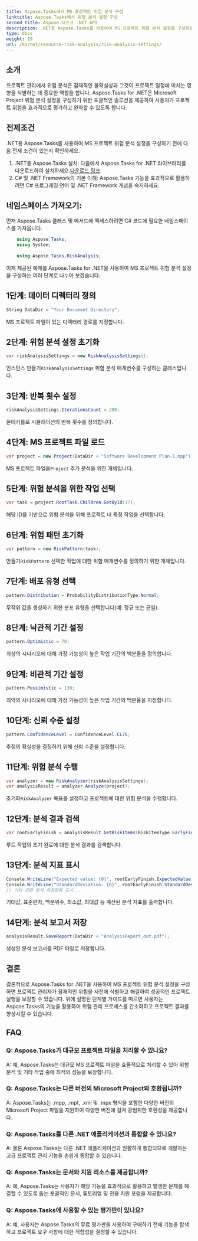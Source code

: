 ```yaml
---
title: Aspose.Tasks에서 MS 프로젝트 위험 분석 구성
linktitle: Aspose.Tasks에서 위험 분석 설정 구성
second_title: Aspose.태스크 .NET API
description: .NET용 Aspose.Tasks를 사용하여 MS 프로젝트 위험 분석 설정을 구성하는 방법을 알아보세요. 고급 위험 평가 기술로 프로젝트 관리 효율성을 향상시킵니다.
type: docs
weight: 19
url: /ko/net/resource-risk-analysis/risk-analysis-settings/
---
```

## 소개
프로젝트 관리에서 위험 분석은 잠재적인 불확실성과 그것이 프로젝트 일정에 미치는 영향을 식별하는 데 중요한 역할을 합니다. Aspose.Tasks for .NET은 Microsoft Project 위험 분석 설정을 구성하기 위한 포괄적인 솔루션을 제공하여 사용자가 프로젝트 위험을 효과적으로 평가하고 완화할 수 있도록 합니다.
## 전제조건

.NET용 Aspose.Tasks를 사용하여 MS 프로젝트 위험 분석 설정을 구성하기 전에 다음 전제 조건이 있는지 확인하세요.
1.  .NET용 Aspose.Tasks 설치: 다음에서 Aspose.Tasks for .NET 라이브러리를 다운로드하여 설치하세요.[다운로드 링크](https://releases.aspose.com/tasks/net/).
2. C# 및 .NET Framework의 기본 이해: Aspose.Tasks 기능을 효과적으로 활용하려면 C# 프로그래밍 언어 및 .NET Framework 개념을 숙지하세요.

## 네임스페이스 가져오기:
먼저 Aspose.Tasks 클래스 및 메서드에 액세스하려면 C# 코드에 필요한 네임스페이스를 가져옵니다.
```csharp
    using Aspose.Tasks;
    using System;
    
    using Aspose.Tasks.RiskAnalysis;
```

이제 제공된 예제를 Aspose.Tasks for .NET을 사용하여 MS 프로젝트 위험 분석 설정을 구성하는 여러 단계로 나누어 보겠습니다.
## 1단계: 데이터 디렉터리 정의
```csharp
String DataDir = "Your Document Directory";
```
MS 프로젝트 파일이 있는 디렉터리 경로를 지정합니다.
## 2단계: 위험 분석 설정 초기화
```csharp
var riskAnalysisSettings = new RiskAnalysisSettings();
```
 인스턴스 만들기`RiskAnalysisSettings` 위험 분석 매개변수를 구성하는 클래스입니다.
## 3단계: 반복 횟수 설정
```csharp
riskAnalysisSettings.IterationsCount = 200;
```
몬테카를로 시뮬레이션의 반복 횟수를 정의합니다.
## 4단계: MS 프로젝트 파일 로드
```csharp
var project = new Project(DataDir + "Software Development Plan-1.mpp");
```
 MS 프로젝트 파일을`Project` 추가 분석을 위한 개체입니다.
## 5단계: 위험 분석을 위한 작업 선택
```csharp
var task = project.RootTask.Children.GetById(17);
```
해당 ID를 기반으로 위험 분석을 위해 프로젝트 내 특정 작업을 선택합니다.
## 6단계: 위험 패턴 초기화
```csharp
var pattern = new RiskPattern(task);
```
 만들기`RiskPattern` 선택한 작업에 대한 위험 매개변수를 정의하기 위한 개체입니다.
## 7단계: 배포 유형 선택
```csharp
pattern.Distribution = ProbabilityDistributionType.Normal;
```
무작위 값을 생성하기 위한 분포 유형을 선택합니다(예: 정규 또는 균일).
## 8단계: 낙관적 기간 설정
```csharp
pattern.Optimistic = 70;
```
최상의 시나리오에 대해 가장 가능성이 높은 작업 기간의 백분율을 정의합니다.
## 9단계: 비관적 기간 설정
```csharp
pattern.Pessimistic = 130;
```
최악의 시나리오에 대해 가장 가능성이 높은 작업 기간의 백분율을 지정합니다.
## 10단계: 신뢰 수준 설정
```csharp
pattern.ConfidenceLevel = ConfidenceLevel.CL75;
```
추정의 확실성을 결정하기 위해 신뢰 수준을 설정합니다.
## 11단계: 위험 분석 수행
```csharp
var analyzer = new RiskAnalyzer(riskAnalysisSettings);
var analysisResult = analyzer.Analyze(project);
```
 초기화`RiskAnalyzer` 목표를 설정하고 프로젝트에 대한 위험 분석을 수행합니다.
## 12단계: 분석 결과 검색
```csharp
var rootEarlyFinish = analysisResult.GetRiskItems(RiskItemType.EarlyFinish).Get(project.RootTask);
```
루트 작업의 조기 완료에 대한 분석 결과를 검색합니다.
## 13단계: 분석 지표 표시
```csharp
Console.WriteLine("Expected value: {0}", rootEarlyFinish.ExpectedValue);
Console.WriteLine("StandardDeviation: {0}", rootEarlyFinish.StandardDeviation);
// 기타 관련 분석 측정항목 표시...
```
기대값, 표준편차, 백분위수, 최소값, 최대값 등 계산된 분석 지표를 출력합니다.
## 14단계: 분석 보고서 저장
```csharp
analysisResult.SaveReport(DataDir + "AnalysisReport_out.pdf");
```
생성된 분석 보고서를 PDF 파일로 저장합니다.

## 결론
결론적으로 Aspose.Tasks for .NET을 사용하여 MS 프로젝트 위험 분석 설정을 구성하면 프로젝트 관리자가 잠재적인 위험을 사전에 식별하고 해결하여 성공적인 프로젝트 실행을 보장할 수 있습니다. 위에 설명된 단계별 가이드를 따르면 사용자는 Aspose.Tasks의 기능을 활용하여 위험 관리 프로세스를 간소화하고 프로젝트 결과를 향상시킬 수 있습니다.
## FAQ
### Q: Aspose.Tasks가 대규모 프로젝트 파일을 처리할 수 있나요?
A: 예, Aspose.Tasks는 대규모 MS 프로젝트 파일을 효율적으로 처리할 수 있어 위험 분석 및 기타 작업 중에 최적의 성능을 보장합니다.
### Q: Aspose.Tasks는 다른 버전의 Microsoft Project와 호환됩니까?
A: Aspose.Tasks는 .mpp, .mpt, .xml 및 .mpx 형식을 포함한 다양한 버전의 Microsoft Project 파일을 지원하여 다양한 버전에 걸쳐 광범위한 호환성을 제공합니다.
### Q: Aspose.Tasks를 다른 .NET 애플리케이션과 통합할 수 있나요?
A: 물론 Aspose.Tasks는 다른 .NET 애플리케이션과 원활하게 통합되므로 개발자는 고급 프로젝트 관리 기능을 손쉽게 통합할 수 있습니다.
### Q: Aspose.Tasks는 문서와 지원 리소스를 제공합니까?
A: 예, Aspose.Tasks는 사용자가 해당 기능을 효과적으로 활용하고 발생한 문제를 해결할 수 있도록 돕는 포괄적인 문서, 튜토리얼 및 전용 지원 포럼을 제공합니다.
### Q: Aspose.Tasks에 사용할 수 있는 평가판이 있나요?
A: 예, 사용자는 Aspose.Tasks의 무료 평가판을 사용하여 구매하기 전에 기능을 탐색하고 프로젝트 요구 사항에 대한 적합성을 결정할 수 있습니다.